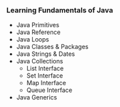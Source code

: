### Learning Fundamentals of Java
  - Java Primitives
  - Java Reference
  - Java Loops
  - Java Classes & Packages
  - Java Strings & Dates
  - Java Collections
    - List Interface
    - Set Interface
    - Map Interface
    - Queue Interface
  - Java Generics
